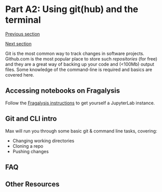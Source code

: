 
# Part A2: Using git(hub) and the terminal

[Previous section](A1_NOTEBOOKS.md)

[Next section](A3_FFF_TEMPLATE.md)

Git is the most common way to track changes in software projects. Github.com is the most popular place to store such *repositories* (for free) and they are a great way of backing up your code and (<100Mb) output files. Some knowledge of the command-line is required and basics are covered here.

## Accessing notebooks on Fragalysis

Follow the [Fragalysis instructions](https://fragalysis.readthedocs.io/en/latest/notebooks.html) to get yourself a JupyterLab instance.

## Git and CLI intro

Max will run you through some basic git & command line tasks, covering:

- Changing working directories
- Cloning a repo
- Pushing changes

## FAQ


## Other Resources
